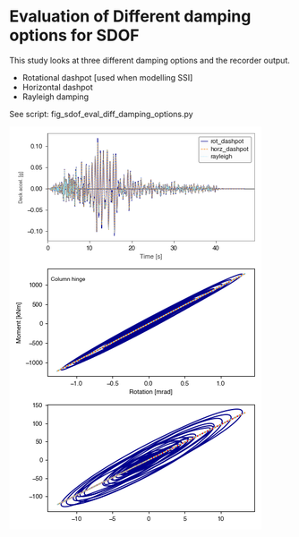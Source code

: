 # Evaluation of Different damping options for SDOF

This study looks at three different damping options and the recorder output.

* Rotational dashpot [used when modelling SSI]
* Horizontal dashpot
* Rayleigh damping

See script: fig_sdof_eval_diff_damping_options.py

![image info](figures/sdof_eval_diff_damping_options.png)